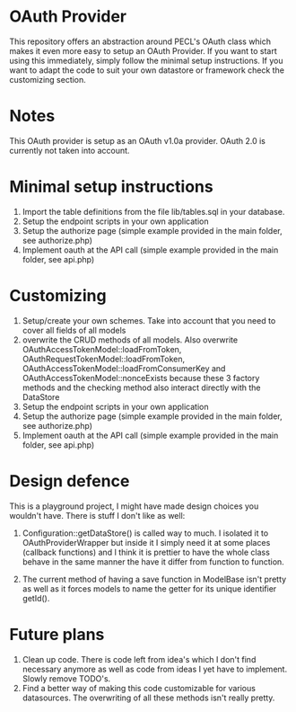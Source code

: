 OAuth Provider
==============

This repository offers an abstraction around PECL's OAuth class which makes it even more easy to setup an OAuth Provider.
If you want to start using this immediately, simply follow the minimal setup instructions. If you want to
adapt the code to suit your own datastore or framework check the customizing section.


Notes
=====

This OAuth provider is setup as an OAuth v1.0a provider. OAuth 2.0 is currently not taken into account.


Minimal setup instructions
==========================

1. Import the table definitions from the file lib/tables.sql in your database.
2. Setup the endpoint scripts in your own application
3. Setup the authorize page (simple example provided in the main folder, see authorize.php)
4. Implement oauth at the API call (simple example provided in the main folder, see api.php)


Customizing
===========

1. Setup/create your own schemes. Take into account that you need to cover all fields of all models
2. overwrite the CRUD methods of all models. Also overwrite OAuthAccessTokenModel::loadFromToken,
    OAuthRequestTokenModel::loadFromToken, OAuthAccessTokenModel::loadFromConsumerKey and OAuthAccessTokenModel::nonceExists
    because these 3 factory methods and the checking method also interact directly with the DataStore
3. Setup the endpoint scripts in your own application
4. Setup the authorize page (simple example provided in the main folder, see authorize.php)
5. Implement oauth at the API call (simple example provided in the main folder, see api.php)


Design defence
==============

This is a playground project, I might have made design choices you wouldn't have. There is stuff I don't
like as well:

1. Configuration::getDataStore() is called way to much. I isolated it to OAuthProviderWrapper
but inside it I simply need it at some places (callback functions) and I think it is prettier to have the whole
class behave in the same manner the have it differ from function to function.

2. The current method of having a save function in ModelBase isn't pretty as well as it forces models to
name the getter for its unique identifier getId().


Future plans
============

1. Clean up code. There is code left from idea's which I don't find necessary anymore as well as code from ideas I
yet have to implement. Slowly remove TODO's.
2. Find a better way of making this code customizable for various datasources. The overwriting of all these methods isn't
really pretty.